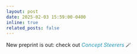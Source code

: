 ```yaml
---
layout: post
date: 2025-02-03 15:59:00-0400
inline: true
related_posts: false
---
```


New preprint is out: check out 
<a href="https://steerers.github.io/" style="color: #2698ba; font-style: italic; text-decoration: none;">
    Concept Steerers
</a>🪄 